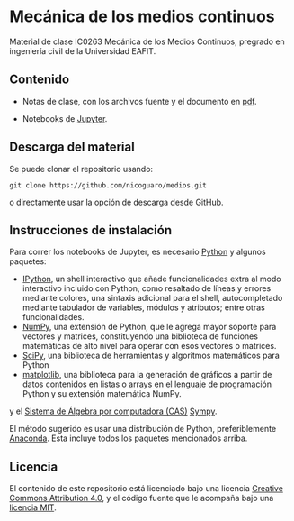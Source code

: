 # Mecánica de los medios continuos

Material de clase IC0263 Mecánica de los Medios Continuos, pregrado en
ingeniería civil de la Universidad EAFIT.

## Contenido

- Notas de clase, con los archivos fuente y el documento en
  [pdf](https://github.com/AppliedMechanics-EAFIT/Notas-MMC/raw/master/notas_de_clase/notasmedios.pdf).

- Notebooks de [Jupyter](http://jupyter.org/).


## Descarga del material

Se puede clonar el repositorio usando:

    git clone https://github.com/nicoguaro/medios.git

o directamente usar la opción de descarga desde GitHub.

## Instrucciones de instalación

Para correr los notebooks de Jupyter, es necesario [Python](https://www.python.org/)
y algunos paquetes:

- [IPython](http://ipython.org/), un shell interactivo que añade funcionalidades
 extra al modo interactivo incluido con Python, como resaltado de líneas y
errores mediante colores, una sintaxis adicional para el shell, autocompletado
mediante tabulador de variables, módulos y atributos; entre otras funcionalidades.
- [NumPy](http://www.numpy.org/), una extensión de Python, que le agrega mayor
soporte para vectores y matrices, constituyendo una biblioteca de funciones
matemáticas de alto nivel para operar con esos vectores o matrices.
- [SciPy](http://www.scipy.org/), una biblioteca de herramientas y algoritmos
matemáticos para Python
- [matplotlib](http://matplotlib.org/),  una biblioteca para la generación de
gráficos a partir de datos contenidos en listas o arrays en el lenguaje de
programación Python y su extensión matemática NumPy.

y el [Sistema de Álgebra por computadora (CAS)](https://en.wikipedia.org/wiki/Computer_algebra_system) [Sympy](http://www.sympy.org/).

El método sugerido es usar una distribución de Python, preferiblemente
 [Anaconda](https://www.continuum.io/downloads). Esta incluye todos los paquetes
mencionados arriba.

## Licencia

El contenido de este repositorio está licenciado bajo una licencia
[Creative Commons Attribution 4.0](http://choosealicense.com/licenses/cc-by-4.0/),
y el código fuente que le acompaña bajo una
[licencia MIT](https://opensource.org/licenses/mit-license.php).
